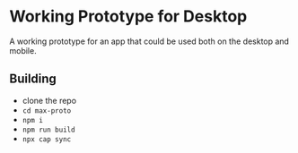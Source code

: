 # Working Prototype for Desktop

A working prototype for an app that could be used both on the desktop and mobile.

## Building

- clone the repo
- `cd max-proto`
- `npm i`
- `npm run build`
- `npx cap sync`

